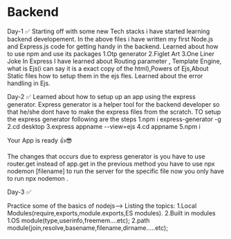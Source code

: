 # Backend
Day-1 ✅
Starting off with some new Tech stacks i have started learning backend developement.
In the above files i have written my first Node.js and Express.js code for getting handy in the backend.
Learned about how to use npm and use its packages 
1.Otp generator
2.Figlet Art
3.One Liner Joke
In Express I have learned about Routing parameter , Template Engine, what is Ejs(i can say it is a exact copy of the html),Powers of Ejs,About Static files how to setup them in the ejs fles.
Learned about the error handling in Ejs.

Day-2 ✅
Learned about how to setup up an app using the express generator.
Express generator is a helper tool for the backend developer so that he/she dont have to make the express files from the scratch.
TO setup the express generator following are the steps
1.npm i express-generator -g
2.cd desktop
3.express appname --view=ejs
4.cd appname
5.npm i

Your App is ready 👍😎

The changes that occurs due to express generator is you have to use router.get instead of app.get
in the previous method you have to use npx nodemon [filename] to run the server for the specific file now you only have to run npx nodemon .

Day-3 ✅

Practice some of the basics of nodejs-->
Listing the topics:
1.Local Modules(require,exports,module.exports,ES modules).
2.Built in modules 
    1.OS module(type,userinfo,freemem....etc);
    2.path module(join,resolve,basename,filename,dirname.....etc);

